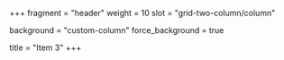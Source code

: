 +++
fragment = "header"
weight = 10
slot = "grid-two-column/column"

background = "custom-column"
force_background = true


title = "Item 3"
+++
